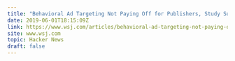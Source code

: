 ```yaml
---
title: "Behavioral Ad Targeting Not Paying Off for Publishers, Study Suggests"
date: 2019-06-01T18:15:09Z
link: https://www.wsj.com/articles/behavioral-ad-targeting-not-paying-off-for-publishers-study-suggests-11559167195?utm_medium=RSS&utm_source=hune
site: www.wsj.com
topic: Hacker News
draft: false
---
```

